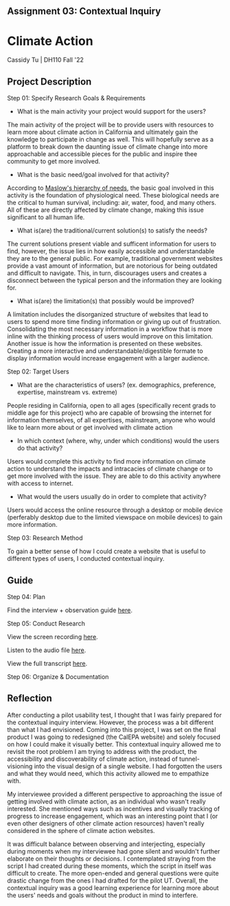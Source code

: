 ## Assignment 03: Contextual Inquiry

# Climate Action

Cassidy Tu | DH110 Fall '22

## Project Description
Step 01: Specify Research Goals & Requirements 
* What is the main activity your project would support for the users?

The main activity of the project will be to provide users with resources to learn more about climate action in California and ultimately gain the knowledge to participate in change as well. This will hopefully serve as a platform to break down the daunting issue of climate change into more approachable and accessible pieces for the public and inspire thee community to get more involved.

* What is the basic need/goal involved for that activity? 

According to [Maslow's hierarchy of needs](https://en.wikipedia.org/wiki/Maslow%27s_hierarchy_of_needs), the basic goal involved in this activity is the foundation of physiological need. These biological needs are the critical to human survival, including: air, water, food, and many others. All of these are directly affected by climate change, making this issue significant to all human life.

* What is(are) the traditional/current solution(s) to satisfy the needs?

The current solutions present viable and sufficent information for users to find, however, the issue lies in how easily accessible and understandable they are to the general public. For example, traditional government websites provide a vast amount of information, but are notorious for being outdated and difficult to navigate. This, in turn, discourages users and creates a disconnect between the typical person and the information they are looking for.

* What is(are) the limitation(s) that possibly would be improved?

A limitation includes the disorganized structure of websites that lead to users to spend more time finding information or giving up out of frustration. Consolidating the most necessary information in a workflow that is more inline with the thinking process of users would improve on this limitation. Another issue is how the information is presented on these websites. Creating a more interactive and understandable/digestible formate to display information would increase engagement with a larger audience.

Step 02: Target Users
* What are the characteristics of users? (ex. demographics, preference, expertise, mainstream vs. extreme) 

People residing in California, open to all ages (specifically recent grads to middle age for this project) who are capable of browsing the internet for information themselves, of all expertises, mainstream, anyone who would like to learn more about or get involved with climate action

* In which context (where, why, under which conditions) would the users do that activity? 

Users would complete this activity to find more information on climate action to understand the impacts and intracacies of climate change or to get more involved with the issue. They are able to do this activity anywhere with access to internet.

* What would the users usually do in order to complete that activity? 

Users would access the online resource through a desktop or mobile device (perferably desktop due to the limited viewspace on mobile devices) to gain more information.

Step 03: Research Method

To gain a better sense of how I could create a website that is useful to different types of users, I conducted contextual inquiry.

## Guide
Step 04: Plan

Find the interview + observation guide [here](https://docs.google.com/document/d/1LOcuHlhE9_xfVm8iLn6rJiGIBUIHMc6OApZmFnuZzW8/edit?usp=sharing).

Step 05: Conduct Research

View the screen recording [here](https://ucla.zoom.us/rec/play/g8R2eN09IvSp4hIG2yuYJ05_VdzgBlsQvYF2wB2t4SuuR47pq4rx9sNcZeCXOpfUwUx1NlbRrfztr7I.GixCSjXmsAxbXXLw).

Listen to the audio file [here](https://ucla.zoom.us/rec/play/ADbVXpfFMJ3rDR8y8wrZki8qSV52FeVS30OuvpVlQdxMgeUJz07Gd8UcQFz4Rhn6rBMjiCTgpt-aCmGL.OWXzgnBnUxsrBbs_).

View the full transcript [here](https://ucla.zoom.us/rec/sdownload/VbGmQXTrrLcGIY7tm2TU3q_kbo5H3UrjOrPfo0nyxVRCfXkaaQuwyEKn9WpLDAtylcwEwo1QQ2uoBDxx.Bku5KZq2FmT5jsYE).

Step 06: Organize & Documentation


## Reflection
After conducting a pilot usability test, I thought that I was fairly prepared for the contextual inquiry interview. However, the process was a bit different than what I had envisioned. Coming into this project, I was set on the final product I was going to redesigned (the CalEPA website) and solely focused on how I could make it visually better. This contextual inquiry allowed me to revisit the root problem I am trying to address with the product, the accessibility and discoverability of climate action, instead of tunnel-visioning into the visual design of a single website. I had forgotten the users and what they would need, which this activity allowed me to empathize with.

My interviewee provided a different perspective to approaching the issue of getting involved with climate action, as an individual who wasn't really interested. She mentioned ways such as incentives and visually tracking of progress to increase engagement, which was an interesting point that I (or even other designers of other climate action resources) haven't really considered in the sphere of climate action websites. 

It was difficult balance between observing and interjecting, especially during moments when my interviewee had gone silent and wouldn't further elaborate on their thoughts or decisions. I contemplated straying from the script I had created during these moments, which the script in itself was difficult to create. The more open-ended and general questions were quite drastic change from the ones I had drafted for the pilot UT. Overall, the contextual inquiry was a good learning experience for learning more about the users' needs and goals without the product in mind to interfere.
